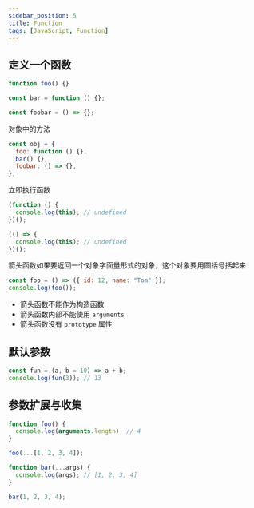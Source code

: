 ```yaml
---
sidebar_position: 5
title: Function
tags: [JavaScript, Function]
---
```


## 定义一个函数

```js
function foo() {}

const bar = function () {};

const foobar = () => {};
```

对象中的方法

```js
const obj = {
  foo: function () {},
  bar() {},
  foobar: () => {},
};
```

立即执行函数

```js
(function () {
  console.log(this); // undefined
})();

(() => {
  console.log(this); // undefined
})();
```

箭头函数如果要返回一个对象字面量形式的对象，这个对象要用圆括号括起来

```js
const foo = () => ({ id: 12, name: "Tom" });
console.log(foo());
```

- 箭头函数不能作为构造函数
- 箭头函数内部不能使用 `arguments`
- 箭头函数没有 `prototype` 属性

## 默认参数

```js
const fun = (a, b = 10) => a + b;
console.log(fun(3)); // 13
```

## 参数扩展与收集

```js
function foo() {
  console.log(arguments.length); // 4
}

foo(...[1, 2, 3, 4]);

function bar(...args) {
  console.log(args); // [1, 2, 3, 4]
}

bar(1, 2, 3, 4);
```